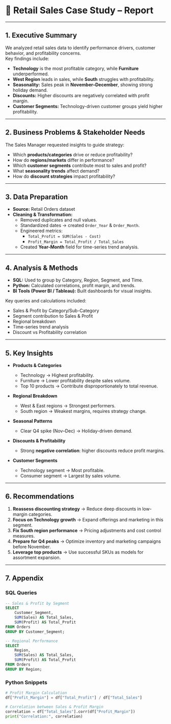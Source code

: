 # 🛒 Retail Sales Case Study – Report

---

## 1. Executive Summary  
We analyzed retail sales data to identify performance drivers, customer behavior, and profitability concerns.  
Key findings include:  
- **Technology** is the most profitable category, while **Furniture** underperformed.  
- **West Region** leads in sales, while **South** struggles with profitability.  
- **Seasonality:** Sales peak in **November–December**, showing strong holiday demand.  
- **Discounts:** Higher discounts are negatively correlated with profit margin.  
- **Customer Segments:** Technology-driven customer groups yield higher profitability.  

---

## 2. Business Problems & Stakeholder Needs  
The Sales Manager requested insights to guide strategy:  
- Which **products/categories** drive or reduce profitability?  
- How do **regions/markets** differ in performance?  
- Which **customer segments** contribute most to sales and profit?  
- What **seasonality trends** affect demand?  
- How do **discount strategies** impact profitability?  

---

## 3. Data Preparation  
- **Source:** Retail Orders dataset  
- **Cleaning & Transformation:**  
  - Removed duplicates and null values.  
  - Standardized dates → created `Order_Year` & `Order_Month`.  
  - Engineered metrics:  
    - `Total_Profit = SUM(Sales - Cost)`  
    - `Profit_Margin = Total_Profit / Total_Sales`  
  - Created **Year-Month** field for time-series trend analysis.  

---

## 4. Analysis & Methods  
- **SQL:** Used to group by Category, Region, Segment, and Time.  
- **Python:** Calculated correlations, profit margin, and trends.  
- **BI Tools (Power BI / Tableau):** Built dashboards for visual insights.  

Key queries and calculations included:  
- Sales & Profit by Category/Sub-Category  
- Segment contribution to Sales & Profit  
- Regional breakdown  
- Time-series trend analysis  
- Discount vs Profitability correlation  

---

## 5. Key Insights  

- **Products & Categories**  
  - Technology → Highest profitability.  
  - Furniture → Lower profitability despite sales volume.  
  - Top 10 products → Contribute disproportionately to total revenue.  

- **Regional Breakdown**  
  - West & East regions → Strongest performers.  
  - South region → Weakest margins, requires strategy change.  

- **Seasonal Patterns**  
  - Clear Q4 spike (Nov–Dec) → Holiday-driven demand.  

- **Discounts & Profitability**  
  - Strong **negative correlation**: higher discounts reduce profit margins.  

- **Customer Segments**  
  - Technology segment → Most profitable.  
  - Consumer segment → Largest by sales volume.  

---

## 6. Recommendations  
1. **Reassess discounting strategy** → Reduce deep discounts in low-margin categories.  
2. **Focus on Technology growth** → Expand offerings and marketing in this segment.  
3. **Fix South region performance** → Pricing adjustments and cost control measures.  
4. **Prepare for Q4 peaks** → Optimize inventory and marketing campaigns before November.  
5. **Leverage top products** → Use successful SKUs as models for assortment expansion.  

---

## 7. Appendix  

### SQL Queries    
```sql
-- Sales & Profit by Segment
SELECT 
    Customer_Segment,
    SUM(Sales) AS Total_Sales,
    SUM(Profit) AS Total_Profit
FROM Orders
GROUP BY Customer_Segment;

-- Regional Performance
SELECT 
    Region,
    SUM(Sales) AS Total_Sales,
    SUM(Profit) AS Total_Profit
FROM Orders
GROUP BY Region;
```
### Python Snippets
```python
# Profit Margin Calculation
df["Profit_Margin"] = df["Total_Profit"] / df["Total_Sales"]

# Correlation between Sales & Profit Margin
correlation = df["Total_Sales"].corr(df["Profit_Margin"])
print("Correlation:", correlation)
```